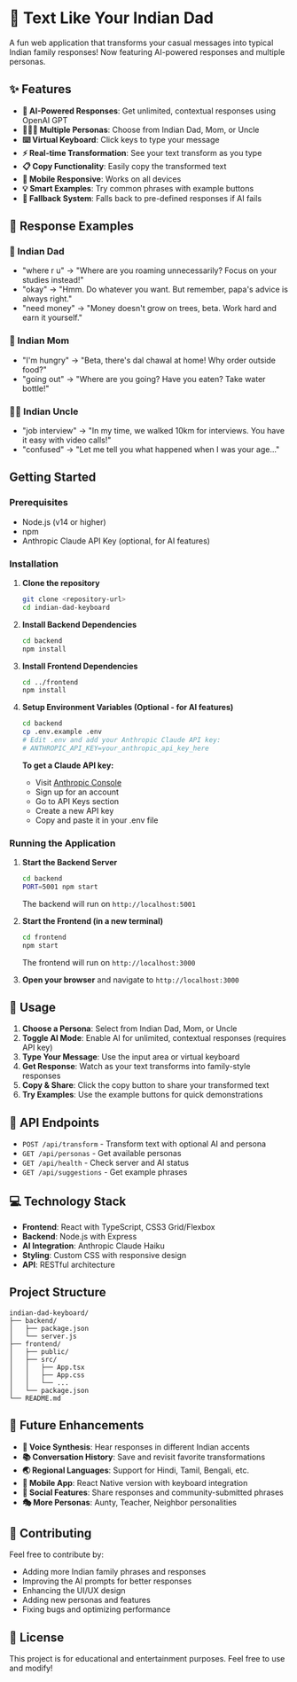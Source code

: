 # 🧔 Text Like Your Indian Dad

A fun web application that transforms your casual messages into typical Indian family responses! Now featuring AI-powered responses and multiple personas.

## ✨ Features

- **🧠 AI-Powered Responses**: Get unlimited, contextual responses using OpenAI GPT
- **👨‍👩‍👦 Multiple Personas**: Choose from Indian Dad, Mom, or Uncle
- **⌨️ Virtual Keyboard**: Click keys to type your message
- **⚡ Real-time Transformation**: See your text transform as you type
- **📋 Copy Functionality**: Easily copy the transformed text
- **📱 Mobile Responsive**: Works on all devices
- **💡 Smart Examples**: Try common phrases with example buttons
- **🔄 Fallback System**: Falls back to pre-defined responses if AI fails

## 💬 Response Examples

### 👨 Indian Dad
- "where r u" → "Where are you roaming unnecessarily? Focus on your studies instead!"
- "okay" → "Hmm. Do whatever you want. But remember, papa's advice is always right."
- "need money" → "Money doesn't grow on trees, beta. Work hard and earn it yourself."

### 👩 Indian Mom  
- "I'm hungry" → "Beta, there's dal chawal at home! Why order outside food?"
- "going out" → "Where are you going? Have you eaten? Take water bottle!"

### 👨‍🦳 Indian Uncle
- "job interview" → "In my time, we walked 10km for interviews. You have it easy with video calls!"
- "confused" → "Let me tell you what happened when I was your age..."

## Getting Started

### Prerequisites

- Node.js (v14 or higher)
- npm
- Anthropic Claude API Key (optional, for AI features)

### Installation

1. **Clone the repository**
   ```bash
   git clone <repository-url>
   cd indian-dad-keyboard
   ```

2. **Install Backend Dependencies**
   ```bash
   cd backend
   npm install
   ```

3. **Install Frontend Dependencies**
   ```bash
   cd ../frontend
   npm install
   ```

4. **Setup Environment Variables (Optional - for AI features)**
   ```bash
   cd backend
   cp .env.example .env
   # Edit .env and add your Anthropic Claude API key:
   # ANTHROPIC_API_KEY=your_anthropic_api_key_here
   ```

   **To get a Claude API key:**
   - Visit [Anthropic Console](https://console.anthropic.com/)
   - Sign up for an account
   - Go to API Keys section
   - Create a new API key
   - Copy and paste it in your .env file

### Running the Application

1. **Start the Backend Server**
   ```bash
   cd backend
   PORT=5001 npm start
   ```
   The backend will run on `http://localhost:5001`

2. **Start the Frontend (in a new terminal)**
   ```bash
   cd frontend
   npm start
   ```
   The frontend will run on `http://localhost:3000`

3. **Open your browser** and navigate to `http://localhost:3000`

## 🎯 Usage

1. **Choose a Persona**: Select from Indian Dad, Mom, or Uncle
2. **Toggle AI Mode**: Enable AI for unlimited, contextual responses (requires API key)
3. **Type Your Message**: Use the input area or virtual keyboard
4. **Get Response**: Watch as your text transforms into family-style responses
5. **Copy & Share**: Click the copy button to share your transformed text
6. **Try Examples**: Use the example buttons for quick demonstrations

## 🔧 API Endpoints

- `POST /api/transform` - Transform text with optional AI and persona
- `GET /api/personas` - Get available personas
- `GET /api/health` - Check server and AI status
- `GET /api/suggestions` - Get example phrases

## 💻 Technology Stack

- **Frontend**: React with TypeScript, CSS3 Grid/Flexbox
- **Backend**: Node.js with Express
- **AI Integration**: Anthropic Claude Haiku
- **Styling**: Custom CSS with responsive design
- **API**: RESTful architecture

## Project Structure

```
indian-dad-keyboard/
├── backend/
│   ├── package.json
│   └── server.js
├── frontend/
│   ├── public/
│   ├── src/
│   │   ├── App.tsx
│   │   ├── App.css
│   │   └── ...
│   └── package.json
└── README.md
```

## 🚀 Future Enhancements

- **🎤 Voice Synthesis**: Hear responses in different Indian accents
- **📚 Conversation History**: Save and revisit favorite transformations  
- **🌏 Regional Languages**: Support for Hindi, Tamil, Bengali, etc.
- **📱 Mobile App**: React Native version with keyboard integration
- **👥 Social Features**: Share responses and community-submitted phrases
- **🎭 More Personas**: Aunty, Teacher, Neighbor personalities

## 🤝 Contributing

Feel free to contribute by:
- Adding more Indian family phrases and responses
- Improving the AI prompts for better responses
- Enhancing the UI/UX design
- Adding new personas and features
- Fixing bugs and optimizing performance

## 📄 License

This project is for educational and entertainment purposes. Feel free to use and modify!
